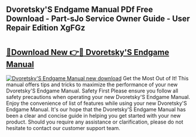 ## Dvoretsky'S Endgame Manual PDf Free Download - Part-sJo Service Owner Guide - User Repair Edition XgFGz

# <h2><a href="http://bc99542.oget.top/?id=Dvoretsky%27S+Endgame+Manual">🔗Download New 👉🔴 Dvoretsky'S Endgame Manual</a></h2>

[![Dvoretsky'S Endgame Manual new download](https://i.imgur.com/5g1atiW.png)](http://bc99542.oget.top/?id=Dvoretsky%27S+Endgame+Manual)
Get the Most Out of It! This manual offers tips and tricks to maximize the performance of your new Dvoretsky'S Endgame Manual. Safety First Please ensure you follow all safety precautions when operating your new Dvoretsky'S Endgame Manual. Enjoy the convenience of list of features while using your new Dvoretsky'S Endgame Manual. It's our hope that the Dvoretsky'S Endgame Manual has been a clear and concise guide in helping you get started with your new product. Should you require any assistance or clarification, please do not hesitate to contact our customer support team.
